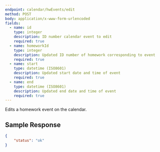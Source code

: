 ```yaml
---
endpoint: calendar/hwEvents/edit
method: POST
body: application/x-www-form-urlencoded
fields: 
  - name: id
    type: integer
    description: ID number calendar event to edit
    required: true
  - name: homeworkId
    type: integer
    description: Updated ID number of homework corresponding to event
    required: true
  - name: start
    type: datetime (ISO8601)
    description: Updated start date and time of event
    required: true
  - name: end
    type: datetime (ISO8601)
    description: Updated end date and time of event
    required: true
---
```


Edits a homework event on the calendar.

## Sample Response

```json
{
	"status": "ok"
}
```